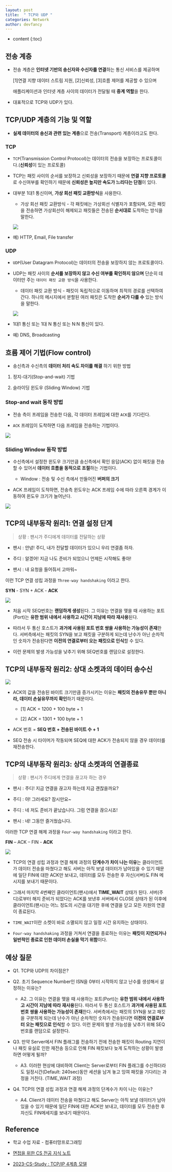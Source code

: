```yaml
---
layout: post
title:  " TCP와 UDP "
categories: Network
author: devfancy
---
```

* content
{:toc}

## 전송 계층

* 전송 계층은 **인터넷 기반의 송신자와 수신자를 연결**하는 통신 서비스를 제공하며 

    [1]연결 지향 데이터 스트림 지원, [2]신뢰성, [3]흐름 제어를 제공할 수 있으며 

    애플리케이션과 인터넷 계층 사이의 데이터가 전달될 때 **중계 역할**을 한다.

* 대표적으로 TCP와 UDP가 있다.

## TCP/UDP 계층의 기능 및 역할

* **실제 데이터의 송신과 관련 있는 계층**으로 전송(Transport) 계층이라고도 한다.

### TCP

* `TCP`(Transmission Control Protocol)는 데이터의 전송을 보장하는 프로토콜이다.(**신뢰성**이 있는 프로토콜)

* TCP는 패킷 사이의 순서를 보장하고 신뢰성을 보장하기 때문에 **연결 지향 프로토콜**로 수신여부를 확인하기 때문에 **신뢰성은 높지만 속도가 느리다는 단점**이 있다.

* 대부분 1대1 통신이며, **가상 회선 패킷 교환방식**을 사용한다. 

    * 가상 회선 패킷 교환방식 - 각 패킷에는 가상회선 식별자가 포함되며, 모든 패킷을 전송하면 가상회선이 해제되고 패킷들은 전송된 **순서대로** 도착하는 방식을 말한다.

    ![](/assets/img/network/network-tcp-and-udp-1.jpg)

* 예) HTTP, Email, File transfer

### UDP

* `UDP`(User Datagram Protocol)는 데이터의 전송을 보장하지 않는 프로토콜이다.

* UDP는 패킷 사이의 **순서를 보장하지 않고 수신 여부를 확인하지 않으며** 단순히 데이터만 주는 `데이터 패킷 교환 방식`을 사용한다.

    * 데이터 패킷 교환 방식 - 패킷이 독립적으로 이동하며 최적의 경로를 선택하여 간다. 하나의 메시지에서 분할된 여러 패킷은 도착한 **순서가 다를 수** 있는 방식을 말한다.

    ![](/assets/img/network/network-tcp-and-udp-2.jpg)

* 1대1 통신 또는 1대 N 통신 또는 N:N 통신이 있다.

* 예) DNS, Broadcasting

## 흐름 제어 기법(Flow control)

* 송신측과 수신측의 **데이터 처리 속도 차이를 해결** 하기 위한 방법

1. 정지-대기(Stop-and-wait) 기법

2. 슬라이딩 윈도우 (Sliding Window) 기법

### Stop-and wait 동작 방법

* 전송 측이 프레임을 전송한 다음, 각 데이터 프레임에 대한 `ACK`를 기다린다.

* `ACK` 프레임이 도착하면 다음 프레임을 전송하는 기법이다.

![](/assets/img/network/network-tcp-and-udp-3.png)

### Sliding Window 동작 방법

* 수신측에서 설정한 윈도우 크기만큼 송신측에서 확인 응답(ACK) 없이 패킷을 전송할 수 있어서 **데이터 흐름을 동적으로 조절**하는 기법이다.

  * Window : 전송 및 수신 측에서 만들어진 **버퍼의 크기**

* ACK 프레임이 도착하면, 전송측 윈도우는 ACK 프레임 수에 따라 오른쪽 경계가 이동하여 윈도우 크기가 늘어난다.

![](/assets/img/network/network-tcp-and-udp-4.png)

## TCP의 내부동작 원리1: 연결 설정 단계

> 상황 : 팬시가 주디에게 데이터를 전달하는 상황

* 팬시 : 안녕! 주디, 내가 전달할 데이터가 있으니 우리 연결좀 하자.

* 주디 : 알겠어! 지금 나도 준비가 되었으니 언제든 시작해도 좋아!

* 팬시 : 내 요청을 들어줘서 고마워~

이런 TCP 연결 성립 과정을 `Three-way handshaking` 이라고 한다.

**SYN** - SYN + ACK - **ACK**

![](/assets/img/network/network-tcp-and-udp-5.png)

* 처음 시작 SEQ번호는 **랜덤하게 생성**된다. 그 이유는 연결을 맺을 때 사용하는 포트(Port)는 **유한 범위 내에서 사용하고 시간이 지남에 따라 재사용**된다.

* 따라서 두 통신 호스트가 **과거에 사용된 포트 번호 쌍을 사용하는 가능성이 존재**한다. 서버측에서는 패킷의 SYN을 보고 패킷을 구분하게 되는데 난수가 아닌 순차적인 숫자가 전송된다면 **이전의 연결로부터 오는 패킷으로 인식**할 수 있다. 

* 이런 문제의 발생 가능성을 낮추기 위해 SEQ번호를 랜덤으로 설정한다.

## TCP의 내부동작 원리2: 상대 소켓과의 데이터 송수신

![](/assets/img/network/network-tcp-and-udp-6.png)

* ACK의 값을 전송된 바이트 크기만큼 증가시키는 이유는 **패킷의 전송유무 뿐만 아니라, 데이터 손실유무까지 확인**하기 때문이다.

  * [1] ACK = 1200 + 100 byte + 1

  * [2] ACK = 1301 + 100 byte + 1

* ACK 번호 = **SEQ 번호 + 전송된 바이트 수 + 1**

* SEQ 전송 시 타이머가 작동되며 SEQ에 대한 ACK가 전송되지 않을 경우 데이터를 재전송한다.

## TCP의 내부동작 원리3: 상대 소켓과의 연결종료

> 상황 : 팬시가 주디에게 연결을 끊고자 하는 경우

* 팬시 : 주디! 지금 연결을 끊고자 하는데 지금 괜찮을까요?

* 주디 : 아! 그러세요? 잠시만요~

* 주디 : 네 저도 준비가 끝났습니다. 그럼 연결을 끊으시죠!

* 팬시 : 네! 그동안 즐거웠습니다.

이러한 TCP 연결 해제 과정을 `Four-way handshaking` 이라고 한다. 

**FIN** – ACK – FIN - **ACK**

![](/assets/img/network/network-tcp-and-udp-7.png)

* TCP의 연결 성립 과정과 연결 해제 과정의 **단계수가 차이 나는 이유**는 클라이언트가 데이터 전송을 마쳤다고 해도 서버는 아직 보낼 데이터가 남아있을 수 있기 때문에 일단 FIN에 대한 ACK만 보내고, 데이터를 모두 전송한 후 자신(서버)도 FIN 메시지를 보내기 때문이다.

* 그래서 마지막 4번째인 클라이언트(팬시)에서 **TIME_WAIT** 상태가 된다. 서버(주디)로부터 해지 준비가 되었다는 ACK를 보낸후 서버에서 CLOSE 상태가 된 이후에 클라이언트(팬시)는 어느 정도의 시간을 대기한 후에 연결을 닫고 모든 자원의 연결이 종료된다.

* `TIME_WAIT`이란 소켓이 바로 소멸되지 않고 일정 시간 유지하는 상태이다.

* `Four-way handshaking` 과정을 거쳐서 연결을 종료하는 이유는 **패킷이 지연되거나 일반적인 종료로 인한 데이터 손실을 막기 위함**이다.


## 예상 질문

* Q1. TCP와 UDP의 차이점은?

* Q2. 초기 Sequence Number인 ISN을 0부터 시작하지 않고 난수를 생성해서 설정하는 이유는?

  * A2. 그 이유는 연결을 맺을 때 사용하는 포트(Port)는 **유한 범위 내에서 사용하고 시간이 지남에 따라 재사용**된다. 따라서 두 통신 호스트가 **과거에 사용된 포트 번호 쌍을 사용하는 가능성이 존재**한다. 서버측에서는 패킷의 SYN을 보고 패킷을 구분하게 되는데 난수가 아닌 순차적인 숫자가 전송된다면 **이전의 연결로부터 오는 패킷으로 인식**할 수 있다. 이런 문제의 발생 가능성을 낮추기 위해 SEQ번호를 랜덤으로 설정한다.


* Q3. 만약 Server에서 FIN 플래그를 전송하기 전에 전송한 패킷이 Routing 지연이나 패킷 유실로 인한 재전송 등으로 인해 FIN 패킷보다 늦게 도착하는 상황이 발생하면 어떻게 될까?

  * A3. 이러한 현상에 대비하여 Client는 Server로부터 FIN 플래그를 수신하더라도 일정시간(Default: 240sec)동안 세션을 남겨 놓고 잉여 패킷을 기다리는 과정을 거친다. (TIME_WAIT 과정)


* Q4. TCP의 연결 성립 과정과 연결 해제 과정의 단계수가 차이 나는 이유는?

  * A4. Client가 데이터 전송을 마쳤다고 해도 Server는 아직 보낼 데이터가 남아있을 수 있기 때문에 일단 FIN에 대한 ACK만 보내고, 데이터를 모두 전송한 후 자신도 FIN메세지를 보내기 때문이다.



## Reference

* 학교 수업 자료 - 컴퓨터망프로그래밍

* [면접을 위한 CS 전공 지식 노트](https://product.kyobobook.co.kr/detail/S000001834833)

* [2023-CS-Study : TCP/IP 4계층 모델](https://github.com/devfancy/2023-CS-Study/blob/main/Network/network_tcp_and_udp.md)